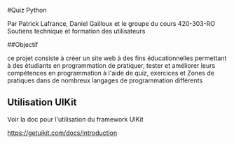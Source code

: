 #Quiz Python

Par Patrick Lafrance, Daniel Gailloux et le groupe du cours 420-303-RO Soutiens technique et formation des utilisateurs

##Objectif

ce projet consiste à créer un site web à des fins éducationnelles permettant à des étudiants en programmation de pratiquer, tester et améliorer leurs compétences en programmation à l'aide de quiz, exercices et Zones de pratiques dans de nombreux langages de programmation différents

## Utilisation UIKit

Voir la doc pour l'utilisation du framework UIKit

https://getuikit.com/docs/introduction
